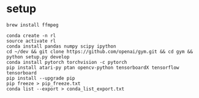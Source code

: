 # setup

    brew install ffmpeg

    conda create -n rl
    source activate rl
    conda install pandas numpy scipy ipython
    cd ~/dev && git clone https://github.com/openai/gym.git && cd gym && python setup.py develop
    conda install pytorch torchvision -c pytorch
    pip install atari-py ptan opencv-python tensorboardX tensorflow tensorboard
    pip install --upgrade pip
    pip freeze > pip_freeze.txt
    conda list --export > conda_list_export.txt

